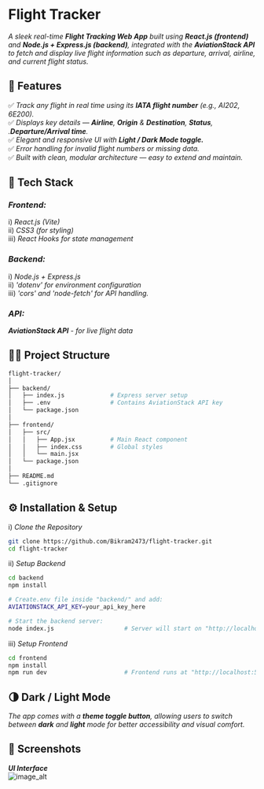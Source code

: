 # Flight Tracker

_A sleek real-time **Flight Tracking Web App** built using **React.js (frontend)** and **Node.js + Express.js (backend)**, integrated with the **AviationStack API** to fetch and display live flight information such as departure, arrival, airline, and current flight status._


## 🚀 Features

✅ _Track any flight in real time using its **IATA flight number** (e.g., AI202, 6E200)._</br>
✅ _Displays key details — **Airline**, **Origin** & **Destination**, **Status**, .**Departure/Arrival time**._</br>
✅ _Elegant and responsive UI with **Light / Dark Mode toggle.**_</br>
✅ _Error handling for invalid flight numbers or missing data._</br>
✅ _Built with clean, modular architecture — easy to extend and maintain._</br>

## 🧰 Tech Stack

### **_Frontend:_**
  i) _React.js (Vite)_</br>
  ii) _CSS3 (for styling)_</br>
  iii) _React Hooks for state management_</br>

### **_Backend:_**
  i) _Node.js + Express.js_</br>
  ii) _'dotenv' for environment configuration_</br>
  iii) _'cors' and 'node-fetch' for API handling._</br>

### **_API:_**
  _**AviationStack API** - for live flight data_

## 🧑‍💻 Project Structure
```bash
flight-tracker/
│
├── backend/
│   ├── index.js             # Express server setup
│   ├── .env                 # Contains AviationStack API key
│   └── package.json
│
├── frontend/
│   ├── src/
│   │   ├── App.jsx          # Main React component
│   │   ├── index.css        # Global styles
│   │   └── main.jsx
│   └── package.json
│
├── README.md
└── .gitignore
```

## ⚙️ Installation & Setup

i) _Clone the Repository_
```bash
git clone https://github.com/Bikram2473/flight-tracker.git
cd flight-tracker
```

ii) _Setup Backend_
```bash
cd backend
npm install

# Create.env file inside "backend/" and add:
AVIATIONSTACK_API_KEY=your_api_key_here

# Start the backend server:
node index.js                    # Server will start on "http://localhost:4000"
```

iii) _Setup Frontend_
```bash
cd frontend
npm install
npm run dev                      # Frontend runs at "http://localhost:5173"
```

## 🌗 Dark / Light Mode

_The app comes with a **theme toggle button**, allowing users to switch between **dark** and **light** mode for better accessibility and visual comfort._

## 📸 Screenshots

**_UI Interface_**</br>
![**_image_alt_**](https://github.com/Bikram2473/flight-tracker.git)
